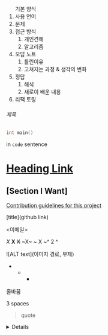 <ol>기본 양식
    <li>사용 언어
    </li>
    <li>문제
    </li>
    <li>접근 방식
        <ol>
            <li>개인견해
            </li>
            <li>알고리즘
            </li>
        </ol>
    </li>
    <li>오답 노트
        <ol>
            <li>틀린이유
            </li>
            <li>고쳐지는 과정 & 생각의 변화
            </li>
        </ol>
    <li>정답
        <ol>
            <li>해석
            </li>
            <li>새로이 배운 내용
            </li>
        </ol>
    </li>
    <li>리팩 토링
    </li>
</ol>


###### 제목

```c++
int main()
```

in `code` sentence

# [Heading Link](#section-i-want)

## [Section I Want] 

[Contribution guidelines for this project](docs/CONTRIBUTING.md)

[title](github link)

<이메일>

*X*
**X**
~~X~~
~X~
~ X ~^ 2 ^

![ALT text](이미지 경로, 부제)

* + -

줄바꿈

3 spaces
<br/>

>quote   

<details>

</details>
